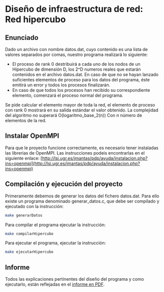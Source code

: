 # Diseño de infraestructura de red: Red hipercubo

## Enunciado
Dado un archivo con nombre datos.dat, cuyo contenido es una lista de valores separados por comas, nuestro programa realizará lo siguiente:

* El proceso de rank 0 destribuirá a cada uno de los nodos de un Hipercubo de dimensión D, los 2^D numeros reales que estarán contenidos en el archivo datos.dat. En caso de que no se hayan lanzado suficientes elementos de proceso para los datos del programa, éste emitirá un error y todos los procesos finalizarán.
* En caso de que todos los procesos han recibido su correspondiente elemento, comenzará el proceso normal del programa.

Se pide calcular el elemento mayor de toda la red, el elemento de proceso con
rank 0 mostrará en su salida estándar el valor obtenido. La complejidad del
algoritmo no superará O(logaritmo_base_2(n)) Con n número de elementos de la
red.

## Instalar OpenMPI
Para que le proyecto funcione correctamente, es necesario tener instaladas las librerias de OpenMPI. Las instrucciones podeis encontrarlas en el siguiente enlace: [http://lsi.ugr.es/jmantas/pdp/ayuda/instalacion.php?ins=openmpi](http://lsi.ugr.es/jmantas/pdp/ayuda/instalacion.php?ins=openmpi) 

## Compilación y ejecución del proyecto
Primeramente debemos de generar los datos del fichero datos.dat. Para ello existe un programa denominado generar_datos.c, que debe ser compilado y ejecutado con la instrucción:
```bash
make generarDatos
```

Para compilar el programa ejecutar la instrucción:
```bash
make compilarHipercubo
```
Para ejecutar el programa, ejecutar la instrucción:
```bash
make ejecutarHipercubo
```
## Informe
Todos las explicaciones pertinentes del diseño del programa y como ejecutarlo, están reflejadas en el [informe en PDF](https://github.com/critramo/DIR-RedHipercubo/blob/master/Informe.pdf).
